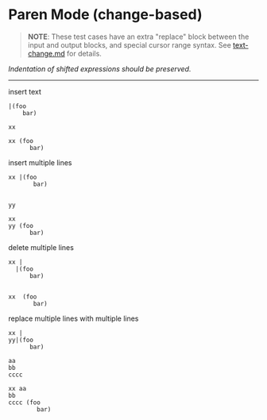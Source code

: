 # Paren Mode (change-based)

> __NOTE__: These test cases have an extra "replace" block between the input and output
blocks, and special cursor range syntax.  See [text-change.md](text-change.md) for details.

_Indentation of shifted expressions should be preserved._

---

insert text

```in
|(foo
    bar)
```

```replace
xx
```

```out
xx (foo
      bar)
```

insert multiple lines

```in
xx |(foo
       bar)
```

```replace

yy
```

```out
xx 
yy (foo
      bar)
```

delete multiple lines

```in
xx |
  |(foo
      bar)
```

```replace

```

```out
xx  (foo
       bar)
```

replace multiple lines with multiple lines

```in
xx |
yy|(foo
      bar)
```

```replace
aa
bb
cccc
```

```out
xx aa
bb
cccc (foo
        bar)
```
